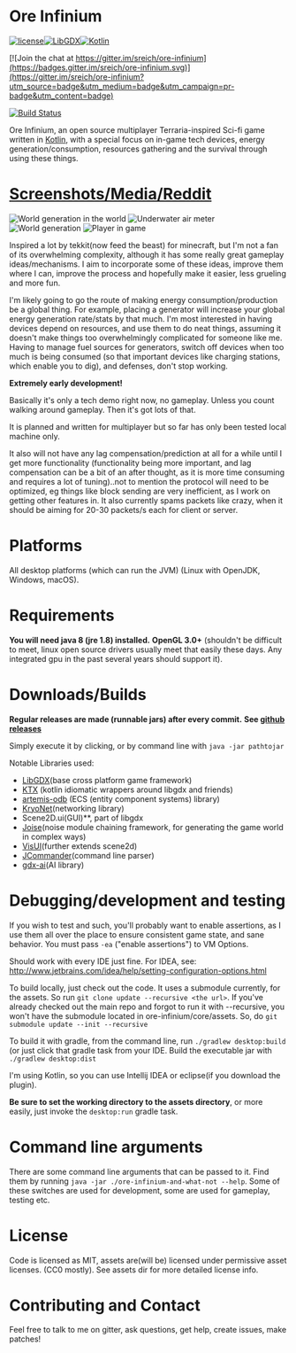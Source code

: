 # Ore Infinium

[![license](https://img.shields.io/github/license/mashape/apistatus.svg?maxAge=2592000?style=plastic)]()[![LibGDX](https://img.shields.io/badge/libgdx-1.9.6-red.svg)](https://libgdx.badlogicgames.com/)[![Kotlin](https://img.shields.io/badge/kotlin-1.1.1-orange.svg)](http://kotlinlang.org/)

[![Join the chat at https://gitter.im/sreich/ore-infinium](https://badges.gitter.im/sreich/ore-infinium.svg)](https://gitter.im/sreich/ore-infinium?utm_source=badge&utm_medium=badge&utm_campaign=pr-badge&utm_content=badge)

[![Build Status](https://travis-ci.org/sreich/ore-infinium.svg?branch=master)](https://travis-ci.org/sreich/ore-infinium)

Ore Infinium, an open source multiplayer Terraria-inspired Sci-fi game written in [Kotlin](https://kotlinlang.org/), with a special focus on in-game tech devices, energy generation/consumption, resources gathering and the survival
through using these things. 

# [Screenshots/Media/Reddit](https://www.reddit.com/r/oreinfinium)
![World generation in the world](http://i.imgur.com/6A8fxdz.png)
![Underwater air meter](http://i.imgur.com/bAhDtkF.png)
![World generation](http://i.imgur.com/uZRsqcG.png)
![Player in game](https://i.imgur.com/EVhMT1w.png)

Inspired a lot by tekkit(now feed the beast) for minecraft, but I'm not a fan of its overwhelming complexity, although it has some really great gameplay ideas/mechanisms. I aim to incorporate some of these ideas, improve them where I can, improve the process and hopefully make it easier, less grueling and more fun. 

I'm likely going to go the route of making energy consumption/production be a global thing. For example, placing a generator will increase your global energy generation rate/stats by that much. I'm most interested in having devices depend on resources, and use them to do neat things, assuming it doesn't make things too overwhelmingly complicated for someone like me. Having to manage fuel sources for generators, switch off devices when too much is being consumed (so that important devices like charging stations, which enable you to dig), and defenses, don't stop working.

**Extremely early development!**

Basically it's only a tech demo right now, no gameplay. Unless you count walking around gameplay. Then it's got lots of that.

It is planned and written for multiplayer but so far has only been tested local
machine only.

It also will not have any lag compensation/prediction at all for a while until
I get more functionality (functionality being more important, and lag compensation
can be a bit of an after thought, as it is more time consuming and requires
a lot of tuning)..not to mention the protocol will need to be optimized,
eg things like block sending are very inefficient, as I
work on getting other features in. It also currently spams packets like
crazy, when it should be aiming for 20-30 packets/s each for client or server.

# Platforms
All desktop platforms (which can run the JVM) (Linux with OpenJDK,
Windows, macOS).

# Requirements
**You will need java 8 (jre 1.8) installed.**
**OpenGL 3.0+** (shouldn't be difficult to meet, linux open source drivers usually meet that easily these days. Any integrated gpu in the past several years should support it).

# Downloads/Builds

**Regular releases are made (runnable jars) after every commit.**
**See [github releases](https://github.com/sreich/ore-infinium/releases)**

Simply execute it by clicking, or by command line with `java -jar pathtojar`

Notable Libraries used:
* [LibGDX](https://libgdx.badlogicgames.com/)(base cross platform game framework)
* [KTX](https://github.com/czyzby/ktx/) (kotlin idiomatic wrappers around libgdx and friends)
* [artemis-odb](https://github.com/junkdog/artemis-odb) (ECS (entity component systems) library)
* [KryoNet](https://github.com/EsotericSoftware/kryonet)(networking library)
* Scene2D.ui(GUI)**, part of libgdx
* [Joise](https://github.com/SudoPlayGames/Joise)(noise module chaining framework, for generating the game world in complex ways)
* [VisUI](https://github.com/kotcrab/vis-editor/wiki/VisUI)(further extends scene2d)
* [JCommander](https://github.com/cbeust/jcommander)(command line parser)
* [gdx-ai](https://github.com/libgdx/gdx-ai)(AI library)

# Debugging/development and testing

If you wish to test and such, you'll probably want to enable assertions, as I use
them all over the place to ensure consistent game state, and sane behavior. You
must pass `-ea` ("enable assertions") to VM Options.

Should work with every IDE just fine. For IDEA, see: http://www.jetbrains.com/idea/help/setting-configuration-options.html

To build locally, just check out the code. It uses a submodule currently, for the assets. So run `git clone update --recursive <the url>`. If you've already checked out the main repo and forgot to run it with --recursive, you won't have the submodule located in ore-infinium/core/assets. So, do `git submodule update --init --recursive`

To build it with gradle, from the command line, run `./gradlew desktop:build` (or just click that gradle task from your IDE. Build the executable jar with `./gradlew desktop:dist`

I'm using Kotlin, so you can use Intellij IDEA or eclipse(if you download the plugin).

**Be sure to set the working directory to the assets directory**, or more easily, just invoke the `desktop:run` gradle task.

# Command line arguments
There are some command line arguments that can be passed to it. Find them by running `java -jar ./ore-infinium-and-what-not --help`. Some of these switches are used for development, some are used for gameplay, testing etc.

# License
Code is licensed as MIT, assets are(will be) licensed under permissive asset licenses. (CC0 mostly).
See assets dir for more detailed license info.

# Contributing and Contact
Feel free to talk to me on gitter, ask questions, get help, create issues, make patches!
